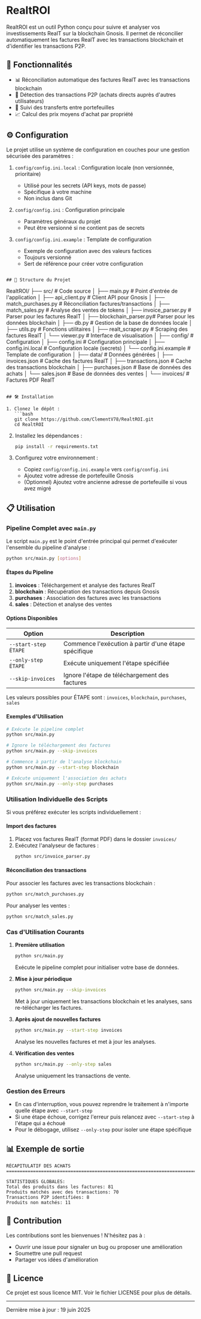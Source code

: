 # RealtROI

RealtROI est un outil Python conçu pour suivre et analyser vos investissements RealT sur la blockchain Gnosis. Il permet de réconcilier automatiquement les factures RealT avec les transactions blockchain et d'identifier les transactions P2P.

## 🚀 Fonctionnalités

- 📊 Réconciliation automatique des factures RealT avec les transactions blockchain
- 🤝 Détection des transactions P2P (achats directs auprès d'autres utilisateurs)
- 🔄 Suivi des transferts entre portefeuilles
- 📈 Calcul des prix moyens d'achat par propriété

## ⚙️ Configuration

Le projet utilise un système de configuration en couches pour une gestion sécurisée des paramètres :

1. `config/config.ini.local` : Configuration locale (non versionnée, prioritaire)
   - Utilisé pour les secrets (API keys, mots de passe)
   - Spécifique à votre machine
   - Non inclus dans Git

2. `config/config.ini` : Configuration principale
   - Paramètres généraux du projet
   - Peut être versionné si ne contient pas de secrets

3. `config/config.ini.example` : Template de configuration
   - Exemple de configuration avec des valeurs factices
   - Toujours versionné
   - Sert de référence pour créer votre configuration

```

## 📁 Structure du Projet

```
RealtROI/
├── src/                     # Code source
│   ├── main.py             # Point d'entrée de l'application
│   ├── api_client.py       # Client API pour Gnosis
│   ├── match_purchases.py  # Réconciliation factures/transactions
│   ├── match_sales.py      # Analyse des ventes de tokens
│   ├── invoice_parser.py   # Parser pour les factures RealT
│   ├── blockchain_parser.py# Parser pour les données blockchain
│   ├── db.py              # Gestion de la base de données locale
│   ├── utils.py           # Fonctions utilitaires
│   ├── realt_scraper.py   # Scraping des factures RealT
│   └── viewer.py          # Interface de visualisation
│
├── config/                 # Configuration
│   ├── config.ini         # Configuration principale
│   ├── config.ini.local   # Configuration locale (secrets)
│   └── config.ini.example # Template de configuration
│
├── data/                  # Données générées
│   ├── invoices.json     # Cache des factures RealT
│   ├── transactions.json # Cache des transactions blockchain
│   ├── purchases.json    # Base de données des achats
│   └── sales.json       # Base de données des ventes
│
└── invoices/             # Factures PDF RealT
```

## 🛠 Installation

1. Clonez le dépôt :
   ```bash
   git clone https://github.com/ClementV78/RealtROI.git
   cd RealtROI
   ```

2. Installez les dépendances :
   ```bash
   pip install -r requirements.txt
   ```

3. Configurez votre environnement :
   - Copiez `config/config.ini.example` vers `config/config.ini`
   - Ajoutez votre adresse de portefeuille Gnosis
   - (Optionnel) Ajoutez votre ancienne adresse de portefeuille si vous avez migré

## 📋 Utilisation

### Pipeline Complet avec `main.py`

Le script `main.py` est le point d'entrée principal qui permet d'exécuter l'ensemble du pipeline d'analyse :

```bash
python src/main.py [options]
```

#### Étapes du Pipeline
1. **invoices** : Téléchargement et analyse des factures RealT
2. **blockchain** : Récupération des transactions depuis Gnosis
3. **purchases** : Association des factures avec les transactions
4. **sales** : Détection et analyse des ventes

#### Options Disponibles

| Option | Description |
|--------|-------------|
| `--start-step ÉTAPE` | Commence l'exécution à partir d'une étape spécifique |
| `--only-step ÉTAPE` | Exécute uniquement l'étape spécifiée |
| `--skip-invoices` | Ignore l'étape de téléchargement des factures |

Les valeurs possibles pour ÉTAPE sont : `invoices`, `blockchain`, `purchases`, `sales`

#### Exemples d'Utilisation

```bash
# Exécute le pipeline complet
python src/main.py

# Ignore le téléchargement des factures
python src/main.py --skip-invoices

# Commence à partir de l'analyse blockchain
python src/main.py --start-step blockchain

# Exécute uniquement l'association des achats
python src/main.py --only-step purchases
```

### Utilisation Individuelle des Scripts

Si vous préférez exécuter les scripts individuellement :

#### Import des factures

1. Placez vos factures RealT (format PDF) dans le dossier `invoices/`
2. Exécutez l'analyseur de factures :
   ```bash
   python src/invoice_parser.py
   ```

#### Réconciliation des transactions

Pour associer les factures avec les transactions blockchain :
```bash
python src/match_purchases.py
```

Pour analyser les ventes :
```bash
python src/match_sales.py
```

### Cas d'Utilisation Courants

1. **Première utilisation**
   ```bash
   python src/main.py
   ```
   Exécute le pipeline complet pour initialiser votre base de données.

2. **Mise à jour périodique**
   ```bash
   python src/main.py --skip-invoices
   ```
   Met à jour uniquement les transactions blockchain et les analyses, sans re-télécharger les factures.

3. **Après ajout de nouvelles factures**
   ```bash
   python src/main.py --start-step invoices
   ```
   Analyse les nouvelles factures et met à jour les analyses.

4. **Vérification des ventes**
   ```bash
   python src/main.py --only-step sales
   ```
   Analyse uniquement les transactions de vente.

### Gestion des Erreurs

- En cas d'interruption, vous pouvez reprendre le traitement à n'importe quelle étape avec `--start-step`
- Si une étape échoue, corrigez l'erreur puis relancez avec `--start-step` à l'étape qui a échoué
- Pour le débogage, utilisez `--only-step` pour isoler une étape spécifique

## 📊 Exemple de sortie

```
RÉCAPITULATIF DES ACHATS
================================================================================

STATISTIQUES GLOBALES:
Total des produits dans les factures: 81
Produits matchés avec des transactions: 70
Transactions P2P identifiées: 8
Produits non matchés: 11
```

## 🤝 Contribution

Les contributions sont les bienvenues ! N'hésitez pas à :
- Ouvrir une issue pour signaler un bug ou proposer une amélioration
- Soumettre une pull request
- Partager vos idées d'amélioration

## 📝 Licence

Ce projet est sous licence MIT. Voir le fichier LICENSE pour plus de détails.

---
Dernière mise à jour : 19 juin 2025